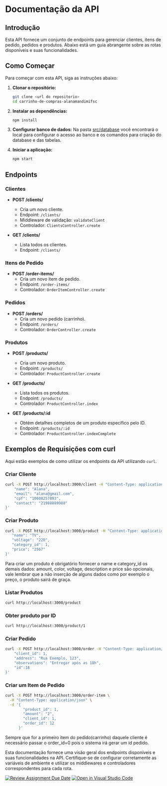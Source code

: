 # Documentação da API

## Introdução

Esta API fornece um conjunto de endpoints para gerenciar clientes, itens de pedido, pedidos e produtos. Abaixo está um guia abrangente sobre as rotas disponíveis e suas funcionalidades.

## Como Começar

Para começar com esta API, siga as instruções abaixo:

1. **Clonar o repositório:**
    ```bash
    git clone <url do repositorio>
    cd carrinho-de-compras-alanamandimifsc
    ```

2. **Instalar as dependências:**
    ```bash
    npm install
    ```

3. **Configurar banco de dados:**
   Na pasta [src/database](./src/database) você encontrará o local para configurar o acesso ao banco e os comandos para criação do database e das tabelas.

4. **Iniciar a aplicação:**
    ```bash
    npm start
    ```

## Endpoints

### Clientes

- **POST /clients/**
  - Cria um novo cliente.
  - Endpoint: `/clients/`
  - Middleware de validação: `validateClient`
  - Controlador: `ClientsController.create`

- **GET /clients/**
  - Lista todos os clientes.
  - Endpoint: `/clients/`

### Itens de Pedido

- **POST /order-items/**
  - Cria um novo item de pedido.
  - Endpoint: `/order-items/`
  - Controlador: `OrderItemController.create`

### Pedidos

- **POST /orders/**
  - Cria um novo pedido (carrinho).
  - Endpoint: `/orders/`
  - Controlador: `OrderController.create`

### Produtos

- **POST /products/**
  - Cria um novo produto.
  - Endpoint: `/products/`
  - Controlador: `ProductController.create`

- **GET /products/**
  - Lista todos os produtos.
  - Endpoint: `/products/`
  - Controlador: `ProductController.index`

- **GET /products/:id**
  - Obtém detalhes completos de um produto específico pelo ID.
  - Endpoint: `/products/:id`
  - Controlador: `ProductController.indexComplete`

## Exemplos de Requisições com curl

Aqui estão exemplos de como utilizar os endpoints da API utilizando `curl`.

### Criar Cliente

```bash
curl -X POST http://localhost:3000/client -H "Content-Type: application/json" -d '{
    "name": "Alana",
    "email": "alana@gmail.com",
    "cpf": "10608257893",
    "contact": "21988889988"
}'
```

### Criar Produto
 ```bash
 curl -X POST http://localhost:3000/product -H "Content-Type: application/json" -d '{
    "name": "TV",
    "voltage": "220",
    "category_id": 1,
    "price": "2567"
}'
```

Para criar um produto é obrigatório fornecer o name e category_id os demais dados: amount, color, voltage, description e price são opcionais, vale lembrar que a não inserção de alguns dados como por exemplo o preço, o produto sairá de graça.

### Listar Produtos
 ```bash
 curl http://localhost:3000/product

```

### Obter produto por ID
 ```bash
 curl http://localhost:3000/product/1

```

### Criar Pedido
```bash
curl -X POST http://localhost:3000/order -H "Content-Type: application/json" -d '{
    "client_id": 1,
    "address": "Rua Exemplo, 123",
    "observations": "Entregar após as 18h",
    "id":18
}'
```

### Criar um Item de Pedido

```bash
curl -X POST http://localhost:3000/order-item \
  -H "Content-Type: application/json" \
  -d '{
        "product_id": 1,
        "amount": "2",
        "client_id": 1,
        "order_id": 12
      }'
```
Sempre que for a primeiro item do pedido(carrinho) daquele cliente é necessário passar o order_id=0 pois o sistema irá gerar um id pedido.


Esta documentação fornece uma visão geral dos endpoints disponíveis e suas funcionalidades na API. Certifique-se de configurar corretamente as variáveis de ambiente e utilizar os middlewares e controladores correspondentes para cada rota.



[![Review Assignment Due Date](https://classroom.github.com/assets/deadline-readme-button-22041afd0340ce965d47ae6ef1cefeee28c7c493a6346c4f15d667ab976d596c.svg)](https://classroom.github.com/a/dNOfMvCD)
[![Open in Visual Studio Code](https://classroom.github.com/assets/open-in-vscode-2e0aaae1b6195c2367325f4f02e2d04e9abb55f0b24a779b69b11b9e10269abc.svg)](https://classroom.github.com/online_ide?assignment_repo_id=15333269&assignment_repo_type=AssignmentRepo)
